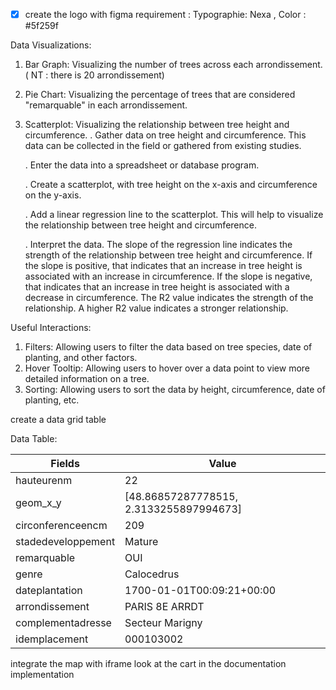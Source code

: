 

-[x] create the logo with figma 
requirement : Typographie: Nexa , Color : #5f259f




Data Visualizations: 
1. Bar Graph: Visualizing the number of trees across each arrondissement. ( NT : there is 20 arrondissement)
2. Pie Chart: Visualizing the percentage of trees that are considered "remarquable" in each arrondissement. 
3. Scatterplot: Visualizing the relationship between tree height and circumference.
   . Gather data on tree height and circumference. This data can be collected in the field or gathered from existing studies.

   . Enter the data into a spreadsheet or database program. 

   . Create a scatterplot, with tree height on the x-axis and circumference on the y-axis.

   . Add a linear regression line to the scatterplot. This will help to visualize the relationship between tree height and circumference. 

   . Interpret the data. The slope of the regression line indicates the strength of the relationship between tree height and circumference. If the slope is positive, that indicates that an increase in tree height is associated with an increase in circumference. If the slope is negative, that indicates that an increase in tree height is associated with a decrease in circumference. The R2 value indicates the strength of the relationship. A higher R2 value indicates a stronger relationship.



Useful Interactions: 
1. Filters: Allowing users to filter the data based on tree species, date of planting, and other factors. 
2. Hover Tooltip: Allowing users to hover over a data point to view more detailed information on a tree. 
3. Sorting: Allowing users to sort the data by height, circumference, date of planting, etc.


create a data grid table

Data Table:

Fields                  | Value
------------------------|------------------------------------
hauteurenm              | 22
geom_x_y                | [48.86857287778515, 2.3133255897994673]
circonferenceencm       | 209
stadedeveloppement      | Mature
remarquable             | OUI
genre                   | Calocedrus
dateplantation          | 1700-01-01T00:09:21+00:00 
arrondissement          | PARIS 8E ARRDT
complementadresse       | Secteur Marigny
idemplacement           | 000103002





integrate the map with iframe look at the cart in the documentation implementation 
